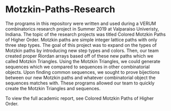 # Motzkin-Paths-Research

The programs in this repository were written and used during a VERUM combinatorics research project in Summer 2019 at Valparaiso Univeristy, Indiana. The topic of the research projects was titled Colored Motzkin Paths of Higher Order. Motzkin paths are simple integer lattice paths with only three step types. The goal of this project was to expand on the types of Motzkin paths by introducing new step types and colors. Then, our team created proper Riordan arrays based off of these new paths which we called Motzkin Triangles. Using the Motzkin Triangles, we could generate sequences which we compared to sequences in other combinatorial objects. Upon finding common sequences, we sought to prove bijections between our new Motzkin paths and whatever combinatorial object the sequences matches with. These programs allowed our team to quickly create the Motzkin Triangles and sequences.

To view the full academic report, see Colored Motzkin Paths of Higher Order.
